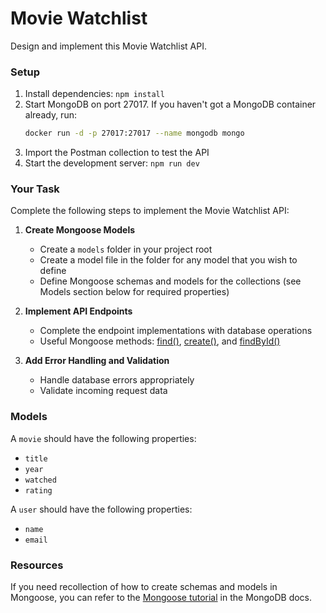 # Movie Watchlist

Design and implement this Movie Watchlist API.

### Setup

1. Install dependencies: `npm install`
2. Start MongoDB on port 27017. If you haven't got a MongoDB container already, run:
   ```bash
   docker run -d -p 27017:27017 --name mongodb mongo
   ```
3. Import the Postman collection to test the API
4. Start the development server: `npm run dev`

### Your Task

Complete the following steps to implement the Movie Watchlist API:

1. **Create Mongoose Models**
   - Create a `models` folder in your project root
   - Create a model file in the folder for any model that you wish to define
   - Define Mongoose schemas and models for the collections (see Models section below for required properties)

2. **Implement API Endpoints**
   - Complete the endpoint implementations with database operations
   - Useful Mongoose methods: [find()](<https://mongoosejs.com/docs/api/model.html#Model.find()>), [create()](https://mongoosejs.com/docs/models.html#constructing-documents), and [findById()](<https://mongoosejs.com/docs/api/model.html#Model.findById()>)

3. **Add Error Handling and Validation**
   - Handle database errors appropriately
   - Validate incoming request data

### Models

A `movie` should have the following properties:

- `title`
- `year`
- `watched`
- `rating`

A `user` should have the following properties:

- `name`
- `email`

### Resources

If you need recollection of how to create schemas and models in Mongoose, you can refer to the [Mongoose tutorial](https://www.mongodb.com/docs/drivers/node/current/integrations/mongoose-get-started/#perform-crud-operations) in the MongoDB docs.
